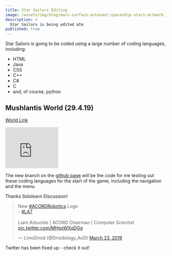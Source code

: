 ```yaml
---
title: Star Sailors Editing
image: /assets/img/blog/mars-surface-astonaut-spaceship-stars-artwork.jpg
description: >
  Star Sailors is being edited atm
published: true
---
```


Star Sailors is going to be coded using a large number of coding languages, including:
* HTML
* Java
* CSS
* C++
* C#
* C
* and, of course, python

## Mushlantis World (29.4.19)
[World Link](https://1drv.ms/f/s!Ak1pvbWm73EpidoDAt1HR6YoKutGYQ)

<iframe src="https://onedrive.live.com/embed?cid=2971EFA6B5BD694D&resid=2971EFA6B5BD694D%21158979&authkey=AOJeFPfEXYY4mq8" width="165" height="128" frameborder="0" scrolling="no"></iframe>


The new branch on the [github page](http://github.com/acord-robotics/starsailors/) will be the code for me testing out these coding languages for the start of the game, including the navigation and the menu.

Thanks Sololearn Discussion!

<blockquote class="twitter-tweet" data-lang="en"><p lang="en" dir="ltr">New <a href="https://twitter.com/hashtag/ACORDRobotics?src=hash&amp;ref_src=twsrc%5Etfw">#ACORDRobotics</a> Logo<br>- <a href="https://twitter.com/hashtag/LA7?src=hash&amp;ref_src=twsrc%5Etfw">#LA7</a><br><br>Liam Arbuckle | ACORD Chairman | Computer Scientist <a href="https://t.co/MHqsWXqDGg">pic.twitter.com/MHqsWXqDGg</a></p>&mdash; LimoDroid (@Droidology_AoD) <a href="https://twitter.com/Droidology_AoD/status/1109357188240175104?ref_src=twsrc%5Etfw">March 23, 2019</a></blockquote>
<script async src="https://platform.twitter.com/widgets.js" charset="utf-8"></script>

Twitter has been fixed up - check it out!
